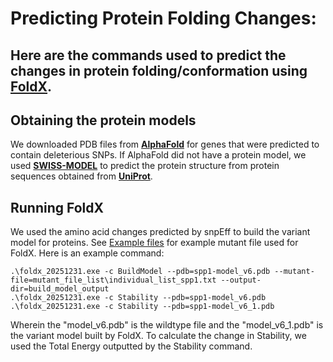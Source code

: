 # Predicting Protein Folding Changes:

Here are the commands used to predict the changes in protein folding/conformation using **[FoldX](https://foldxsuite.crg.eu/documentation)**.
----------------------------------------------------------

## Obtaining the protein models

We downloaded PDB files from **[AlphaFold](https://alphafold.ebi.ac.uk/)** for genes that were predicted to contain deleterious SNPs. If AlphaFold did not have a protein model, we used **[SWISS-MODEL](https://swissmodel.expasy.org/)** to predict the protein structure from protein sequences obtained from **[UniProt](https://www.uniprot.org/)**.

## Running FoldX

We used the amino acid changes predicted by snpEff to build the variant model for proteins. See [Example files]() for example mutant file used for FoldX. Here is an example command:

    .\foldx_20251231.exe -c BuildModel --pdb=spp1-model_v6.pdb --mutant-file=mutant_file_list\individual_list_spp1.txt --output-dir=build_model_output
    .\foldx_20251231.exe -c Stability --pdb=spp1-model_v6.pdb
    .\foldx_20251231.exe -c Stability --pdb=spp1-model_v6_1.pdb

Wherein the "model_v6.pdb" is the wildtype file and the "model_v6_1.pdb" is the variant model built by FoldX. To calculate the change in Stability, we used the Total Energy outputted by the Stability command.
